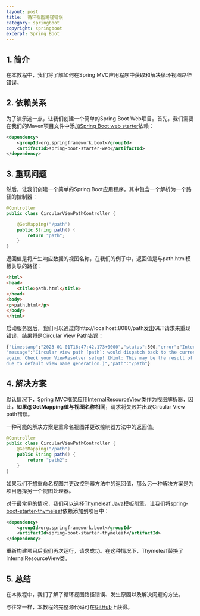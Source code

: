 ```yaml
---
layout: post
title:  循环视图路径错误
category: springboot
copyright: springboot
excerpt: Spring Boot
---
```


## 1. 简介

在本教程中，我们将了解如何在Spring MVC应用程序中获取和解决循环视图路径错误。

## 2. 依赖关系

为了演示这一点，让我们创建一个简单的Spring Boot Web项目。首先，我们需要在我们的Maven项目文件中添加[Spring Boot web starter](https://search.maven.org/artifact/org.springframework.boot/spring-boot-starter-web/2.3.0.RELEASE/jar)依赖：

```xml
<dependency>
    <groupId>org.springframework.boot</groupId>
    <artifactId>spring-boot-starter-web</artifactId>
</dependency>
```

## 3. 重现问题

然后，让我们创建一个简单的Spring Boot应用程序，其中包含一个解析为一个路径的控制器：

```java
@Controller
public class CircularViewPathController {

    @GetMapping("/path")
    public String path() {
        return "path";
    }
}
```

返回值是将产生响应数据的视图名称，在我们的例子中，返回值是与path.html模板关联的路径：

```html
<html>
<head>
    <title>path.html</title>
</head>
<body>
<p>path.html</p>
</body>
</html>
```

启动服务器后，我们可以通过向http://localhost:8080/path发出GET请求来重现错误，结果将是Circular View Path错误：

```bash
{"timestamp":"2023-01-01T16:47:42.173+0000","status":500,"error":"Internal Server Error",
"message":"Circular view path [path]: would dispatch back to the current handler URL [/path] 
again. Check your ViewResolver setup! (Hint: This may be the result of an unspecified view, 
due to default view name generation.)","path":"/path"}
```

## 4. 解决方案

默认情况下，Spring MVC框架应用[InternalResourceView](https://docs.spring.io/spring/docs/3.0.x/javadoc-api/org/springframework/web/servlet/view/InternalResourceView.html)类作为视图解析器，因此，**如果@GetMapping值与视图名称相同**，请求将失败并出现Circular View path错误。

一种可能的解决方案是重命名视图并更改控制器方法中的返回值。

```java
@Controller
public class CircularViewPathController {
    @GetMapping("/path")
    public String path() {
        return "path2";
    }
}
```

如果我们不想重命名视图并更改控制器方法中的返回值，那么另一种解决方案是为项目选择另一个视图处理器。

对于最常见的情况，我们可以选择[Thymeleaf Java模板引擎](https://www.thymeleaf.org/)，让我们将[spring-boot-starter-thymeleaf](https://search.maven.org/artifact/org.springframework.boot/spring-boot-starter-thymeleaf/2.3.0.RELEASE/jar)依赖添加到项目中：

```xml
<dependency>
    <groupId>org.springframework.boot</groupId>
    <artifactId>spring-boot-starter-thymeleaf</artifactId>
</dependency>
```

重新构建项目后我们再次运行，请求成功。在这种情况下，Thymeleaf替换了InternalResourceView类。

## 5. 总结

在本教程中，我们了解了循环视图路径错误、发生原因以及解决问题的方法。

与往常一样，本教程的完整源代码可在[GitHub](https://github.com/tuyucheng7/taketoday-tutorial4j/tree/master/spring-boot-modules/spring-boot-mvc-3)上获得。
